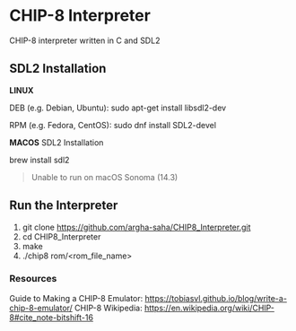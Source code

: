 # CHIP-8 Interpreter
CHIP-8 interpreter written in C and SDL2

## SDL2 Installation
**LINUX**

DEB (e.g. Debian, Ubuntu):
sudo apt-get install libsdl2-dev

RPM (e.g. Fedora, CentOS):
sudo dnf install SDL2-devel

**MACOS**
SDL2 Installation

brew install sdl2
> Unable to run on macOS Sonoma (14.3)

## Run the Interpreter
1. git clone https://github.com/argha-saha/CHIP8_Interpreter.git
2. cd CHIP8_Interpreter
3. make
4. ./chip8 rom/<rom_file_name>

### Resources
Guide to Making a CHIP-8 Emulator: https://tobiasvl.github.io/blog/write-a-chip-8-emulator/
CHIP-8 Wikipedia: https://en.wikipedia.org/wiki/CHIP-8#cite_note-bitshift-16
